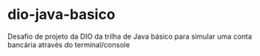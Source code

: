 # dio-java-basico
Desafio de projeto da DIO da trilha de Java básico para simular uma conta bancária através do terminal/console
